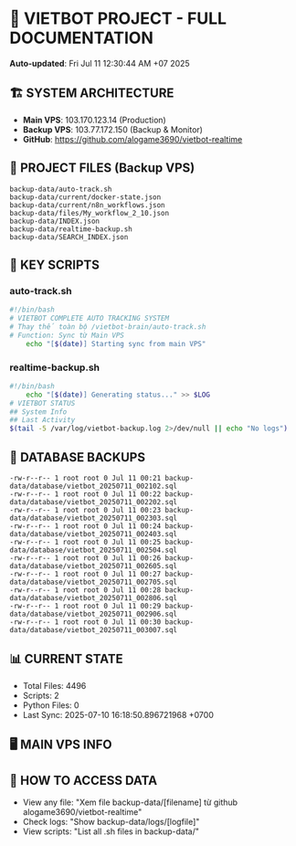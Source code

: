 # 🤖 VIETBOT PROJECT - FULL DOCUMENTATION
**Auto-updated**: Fri Jul 11 12:30:44 AM +07 2025

## 🏗️ SYSTEM ARCHITECTURE
- **Main VPS**: 103.170.123.14 (Production)
- **Backup VPS**: 103.77.172.150 (Backup & Monitor)
- **GitHub**: https://github.com/alogame3690/vietbot-realtime

## 📁 PROJECT FILES (Backup VPS)
```
backup-data/auto-track.sh
backup-data/current/docker-state.json
backup-data/current/n8n_workflows.json
backup-data/files/My_workflow_2_10.json
backup-data/INDEX.json
backup-data/realtime-backup.sh
backup-data/SEARCH_INDEX.json
```

## 🔧 KEY SCRIPTS
### auto-track.sh
```bash
#!/bin/bash
# VIETBOT COMPLETE AUTO TRACKING SYSTEM
# Thay thế toàn bộ /vietbot-brain/auto-track.sh
# Function: Sync từ Main VPS
    echo "[$(date)] Starting sync from main VPS"
```
### realtime-backup.sh
```bash
#!/bin/bash
    echo "[$(date)] Generating status..." >> $LOG
# VIETBOT STATUS
## System Info
## Last Activity
$(tail -5 /var/log/vietbot-backup.log 2>/dev/null || echo "No logs")
```

## 💾 DATABASE BACKUPS
```
-rw-r--r-- 1 root root 0 Jul 11 00:21 backup-data/database/vietbot_20250711_002102.sql
-rw-r--r-- 1 root root 0 Jul 11 00:22 backup-data/database/vietbot_20250711_002202.sql
-rw-r--r-- 1 root root 0 Jul 11 00:23 backup-data/database/vietbot_20250711_002303.sql
-rw-r--r-- 1 root root 0 Jul 11 00:24 backup-data/database/vietbot_20250711_002403.sql
-rw-r--r-- 1 root root 0 Jul 11 00:25 backup-data/database/vietbot_20250711_002504.sql
-rw-r--r-- 1 root root 0 Jul 11 00:26 backup-data/database/vietbot_20250711_002605.sql
-rw-r--r-- 1 root root 0 Jul 11 00:27 backup-data/database/vietbot_20250711_002705.sql
-rw-r--r-- 1 root root 0 Jul 11 00:28 backup-data/database/vietbot_20250711_002806.sql
-rw-r--r-- 1 root root 0 Jul 11 00:29 backup-data/database/vietbot_20250711_002906.sql
-rw-r--r-- 1 root root 0 Jul 11 00:30 backup-data/database/vietbot_20250711_003007.sql
```

## 📊 CURRENT STATE
- Total Files: 4496
- Scripts: 2
- Python Files: 0
- Last Sync: 2025-07-10 16:18:50.896721968 +0700

## 🖥️ MAIN VPS INFO


## 🚨 HOW TO ACCESS DATA
- View any file: "Xem file backup-data/[filename] từ github alogame3690/vietbot-realtime"
- Check logs: "Show backup-data/logs/[logfile]"
- View scripts: "List all .sh files in backup-data/"
